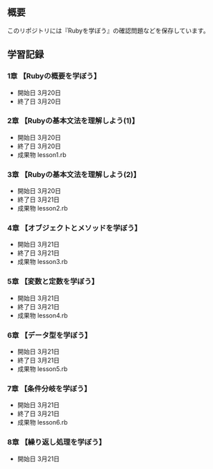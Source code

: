 ## 概要
このリポジトリには『Rubyを学ぼう』の確認問題などを保存しています。

## 学習記録

### 1章 【Rubyの概要を学ぼう】
- 開始日 3月20日
- 終了日 3月20日

### 2章 【Rubyの基本文法を理解しよう(1)】
- 開始日 3月20日
- 終了日 3月20日
- 成果物 lesson1.rb

### 3章 【Rubyの基本文法を理解しよう(2)】
- 開始日 3月20日
- 終了日 3月21日
- 成果物 lesson2.rb

### 4章 【オブジェクトとメソッドを学ぼう】
- 開始日 3月21日
- 終了日 3月21日
- 成果物 lesson3.rb

### 5章 【変数と定数を学ぼう】
- 開始日 3月21日
- 終了日 3月21日
- 成果物 lesson4.rb

### 6章 【データ型を学ぼう】
- 開始日 3月21日
- 終了日 3月21日
- 成果物 lesson5.rb

### 7章 【条件分岐を学ぼう】
- 開始日 3月21日
- 終了日 3月21日
- 成果物 lesson6.rb

### 8章 【繰り返し処理を学ぼう】
- 開始日 3月21日